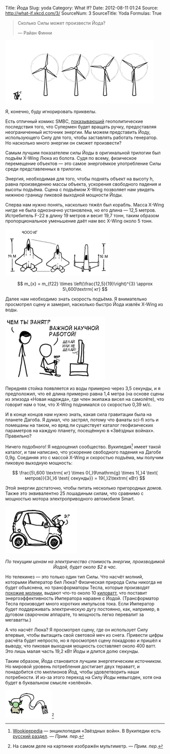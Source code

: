 Title: Йода
Slug: yoda
Category: What If?
Date: 2012-08-11 01:24
Source: http://what-if.xkcd.com/3/
SourceNum: 3
SourceTitle: Yoda
Formulas: True

> Сколько Силы может произвести Йода?
>
> — Райан Финни

![](/uploads/003-yoda/yoda_01_ru.png "Йода, контролирующий ветряные генераторы.")

Я, конечно, буду игнорировать приквелы.

Есть отличный комикс SMBC, [показывающий](http://www.smbc-comics.com/index.php?db=comics&id=2305#comic) геополитические последствия того, что Супермен будет вращать ручку, предоставляя неограниченный источник энергии. Мы можем представить Йоду, использующего Силу для того, чтобы заставлять работать генератор. Но насколько много энергии он сможет произвести?

Самым лучшим показателем силы Йоды в оригинальной трилогии был подъём X-Wing Люка из болота. Судя по всему, физическое перемещение объектов — это самое энергоёмкое употребление Силы среди представленных в трилогии.

Энергия, необходимая для того, чтобы поднять объект на высоту h, равна произведению массы объекта, ускорения свободного падения и высоты подъёма. Сцена с подъёмом X-Wing позволяет нам увидеть нижнюю границу пиковой выходной мощности Йоды.

Сперва нам нужно понять, насколько тяжёл был корабль. Масса X-Wing нигде не была однозначно установлена, но его длина — 12,5 метров. Истребитель F-22 в длину 19 метров и весит 19,7 тонн, таким образом пропорциональное уменьшение даёт нам вес X-Wing около 5 тонн.

![](/uploads/003-yoda/yoda_02_ru.png "Иллюстрация с X-Wing и F-22.")

$$ m_{x} = m_{f22} \times \left(\frac{12,5}{19}\right)^{3} \approx 5\,600\textrm{ кг} $$

Далее нам необходимо знать скорость подъёма. Я внимательно просмотрел сцену и замерил, насколько быстро Йода извлёк X-Wing из воды.

![](/uploads/003-yoda/yoda_03_ru.png "Персонаж смотрит Star Wars для научных исследований.")

Передняя стойка появляется из воды примерно через 3,5 секунды, и я предположил, что её длина примерно равна 1,4 метра (на основе сцены из эпизода «Новая надежда», где член экипажа висел на самолёте), что говорит нам о том, что X-Wing поднимался со скоростью 0,39 м/с.

И в конце концов нам нужно знать, какая сила гравитации была на планете Дагоба. Я думал, что застрял, потому что фанаты sci-fi хоть и помешаны на таком, но вряд ли существует каталог геофизических параметров на каждую планету, посещённую в «Звёздных войнах». Правильно?

Ничего подобного! Я недооценил сообщество. Вукипедия[^1] имеет такой каталог, и там написано, что ускорение свободного падения на Дагобе 0,9g. Соединяя это с массой X-Wing и скоростью подъёма, мы получим пиковую выходную мощность:

$$ \frac{5\,600 \textrm{ кг} \times 0{,}9\mathrm{g} \times 1{,}4 \text{ метров}}{3{,}6 \text{ секунды}} = 19{,}2\textrm{ кВт} $$

Этой энергии достаточно, чтобы питать несколько пригородных домов. Также это эквивалентно 25 лошадиным силам, что сравнимо с мощностью мотора электроприводного автомобиля Smart.

![](/uploads/003-yoda/yoda_04_ru.png "Йода в моторном отделении автомобиля Smart.")

_<center>По текущим ценам на электричество стоимость энергии, производимой Йодой, будет около $2 в час.</center>_

Но телекинез — это только один тип Силы. Что насчёт молний, которыми Император бил Люка? Физическая природа Силы никогда не будет объяснена, но трансформаторы Тесла, которые производят [похожие молнии](http://www.youtube.com/watch?v=uNJjnz-GdlE), выдают что-то около 10 [киловатт](http://www.goodchildengineering.net/tesla-coils/drsstc-5-10kw-monster), что поставит энергоэффективность Императора наравне с Йодой. (Трансформатор Тесла производит много коротких импульсов тока. Если Император будет поддерживать электрическую дугу постоянно, как, например, в дуговом сварочном аппарате, то мощность легко перевалит за мегаватты.)

А что насчёт Люка? Я просмотрел сцену, где он использует Силу впервые, чтобы вытащить свой световой меч из снега. Привести цифры расчёта будет непросто, но я просмотрел сцену покадрово и пришёл к выводу, что пиковая выходная мощность составляет около 400 ватт. Это лишь малая часть 19,2 кВт Йоды и длится долю секунды.

Таким образом, Йода становится лучшим энергетическим источником. Но мировой уровень потребления достигает двух тераватт, и понадобится сто миллионов Йод, чтобы удовлетворить наши потребности. И из-за этого переход на Силу Йоды невыгоден, хотя она будет в буквальном смысле «зелёной».

![](/uploads/003-yoda/yoda_05_ru.png "Йода слушает MP3-плеер, управляя им при помощи Силы.")[^2]

[^1]: [Wookieepedia](http://starwars.wikia.com/wiki/Main_Page) — энциклопедия «Звёздных войн». В Вукипедии есть [русский раздел](http://ru.starwars.wikia.com/wiki/Заглавная_страница). — *Прим. пер.*
[^2]: На самом деле на картинке изображён мультиметр. — *Прим. пер.*
